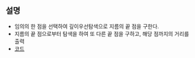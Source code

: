 ## 설명
* 임의의 한 점을 선택하여 깊이우선탐색으로 지름의 끝 점을 구한다.
* 지름의 끝 점으로부터 탐색을 하여 또 다른 끝 점을 구하고, 해당 점까지의 거리를 출력 
* [코드](dp/11057/Main.java)